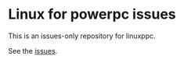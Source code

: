 # Linux for powerpc issues

This is an issues-only repository for linuxppc.

See the [issues](https://github.com/linuxppc/issues/issues).
